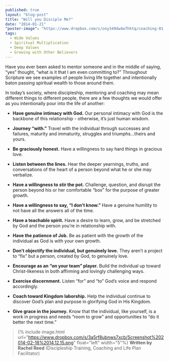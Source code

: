 ```yaml
---
published: true
layout: "blog-post"
title: "Will you Disciple Me?"
date: "2014-01-21"
"poster-image": "https://www.dropbox.com/s/ony349dw4w7hktq/coaching-01.jpg"
tags: 
  - Wide Values
  - Spiritual Multiplication
  - Deep Values
  - Growing with Other Believers
---
```


Have you ever been asked to mentor someone and in the middle of saying, “yes” thought, “what is it that I am even committing to?” Throughout Scripture we see examples of people living life together and intentionally baton passing spiritual wealth to those around them. 

In today’s society, where discipleship, mentoring and coaching may mean different things to different people, there are a few thoughts we would offer as you intentionally pour into the life of another:

- **Have genuine intimacy with God.** Our personal intimacy with God is the backbone of this relationship - otherwise, it’s just human wisdom.

- **Journey “with.”**  Travel with the individual through successes and failures, maturity and immaturity, struggles and triumphs…theirs and yours.

- **Be graciously honest.** Have a willingness to say hard things in gracious love.

- **Listen between the lines.** Hear the deeper yearnings, truths, and conversations of the heart of a person beyond what he or she may verbalize.

- **Have a willingness to stir the pot.** Challenge, question, and disrupt the person beyond his or her comfortable “box” for the purpose of greater growth.

- **Have a willingness to say, “I don’t know.”** Have a genuine humility to not have all the answers all of the time.

- **Have a teachable spirit.**  Have a desire to learn, grow, and be stretched by God and the person you’re in relationship with.

- **Have the patience of Job.** Be as patient with the growth of the individual as God is with your own growth.

- **Don’t objectify the individual, but genuinely love.** They aren’t a project to “fix” but a person, created by God, to genuinely love.

- **Encourage as an “on your team” player.** Build the individual up toward Christ-likeness in both affirming and lovingly challenging ways.

- **Exercise discernment.** Listen “for” and “to” God’s voice and respond accordingly.

- **Coach toward Kingdom laborship.** Help the individual continue to discover God’s plan and purpose in glorifying God in His Kingdom.

- **Give grace in the journey.** Know that the individual, like yourself, is a work in progress and needs “room to grow” and opportunities to “do it better the next time.”

>{% include image.html url="https://www.dropbox.com/s/3a5rf8ubnws7xcb/Screenshot%202014-02-18%2014.12.15.png" float="left" width="5"%} **Written by Rachel Reed**       (Discipleship Training, Coaching and Life Plan Facilitator)